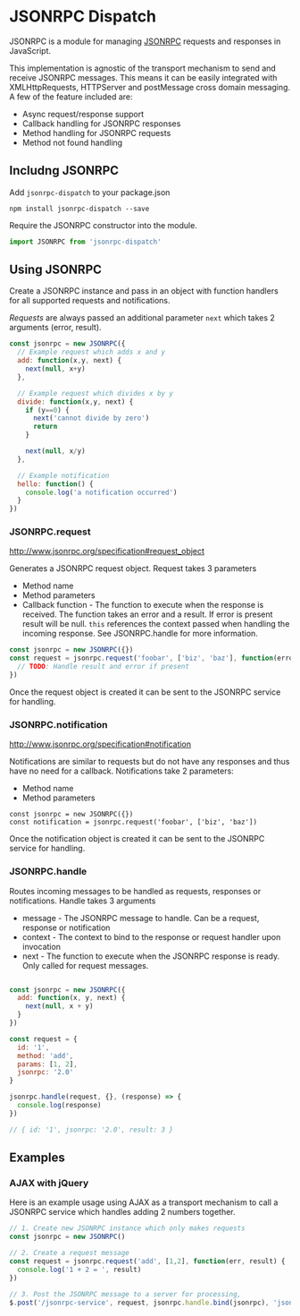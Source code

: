 # JSONRPC Dispatch

JSONRPC is a module for managing [JSONRPC](http://json-rpc.org) requests and
responses in JavaScript.

This implementation is agnostic of the transport mechanism to send and receive JSONRPC
messages.  This means it can be easily integrated with XMLHttpRequests, HTTPServer and postMessage cross domain messaging. A few of the feature included are:

* Async request/response support
* Callback handling for JSONRPC responses
* Method handling for JSONRPC requests
* Method not found handling

## Includng JSONRPC

Add `jsonrpc-dispatch` to your package.json

```
npm install jsonrpc-dispatch --save
```

Require the JSONRPC constructor into the module.

```js
import JSONRPC from 'jsonrpc-dispatch'
```
## Using JSONRPC

Create a JSONRPC instance and pass in an object with function handlers for all supported requests and notifications.

*Requests* are always passed an additional parameter ``next`` which takes 2 arguments (error, result).

```js
const jsonrpc = new JSONRPC({
  // Example request which adds x and y
  add: function(x,y, next) {
    next(null, x+y)
  },

  // Example request which divides x by y
  divide: function(x,y, next) {
    if (y==0) {
      next('cannot divide by zero')
      return
    }

    next(null, x/y)
  },

  // Example notification
  hello: function() {
    console.log('a notification occurred')
  }
})
```

### JSONRPC.request
http://www.jsonrpc.org/specification#request_object

Generates a JSONRPC request object. Request takes 3 parameters

* Method name
* Method parameters
* Callback function - The function to execute when the response is received. The function takes an error and a result. If error is present result will be null.  ``this`` references the context passed when handling the incoming response. See JSONRPC.handle for more information.

```js
const jsonrpc = new JSONRPC({})
const request = jsonrpc.request('foobar', ['biz', 'baz'], function(error, result) {
  // TODO: Handle result and error if present
})
```

Once the request object is created it can be sent to the JSONRPC service for handling.


### JSONRPC.notification
http://www.jsonrpc.org/specification#notification

Notifications are similar to requests but do not have any responses and thus have no need for a callback. Notifications take 2 parameters:

* Method name
* Method parameters

```
const jsonrpc = new JSONRPC({})
const notification = jsonrpc.request('foobar', ['biz', 'baz'])
```

Once the notification object is created it can be sent to the JSONRPC service for handling.


### JSONRPC.handle

Routes incoming messages to be handled as requests, responses or notifications. Handle takes 3 arguments

* message - The JSONRPC message to handle. Can be a request, response or notification
* context - The context to bind to the response or request handler upon invocation
* next - The function to execute when the JSONRPC response is ready. Only called for request messages.

```js

const jsonrpc = new JSONRPC({
  add: function(x, y, next) {
    next(null, x + y)
  }
})

const request = {
  id: '1',
  method: 'add',
  params: [1, 2],
  jsonrpc: '2.0'
}

jsonrpc.handle(request, {}, (response) => {
  console.log(response)
})

// { id: '1', jsonrpc: '2.0', result: 3 }
```

## Examples

### AJAX with jQuery

Here is an example usage using AJAX as a transport mechanism to call a JSONRPC service which handles adding 2 numbers together.

```js
// 1. Create new JSONRPC instance which only makes requests
const jsonrpc = new JSONRPC()

// 2. Create a request message
const request = jsonrpc.request('add', [1,2], function(err, result) {
  console.log('1 + 2 = ', result)
})

// 3. Post the JSONRPC message to a server for processing,
$.post('/jsonrpc-service', request, jsonrpc.handle.bind(jsonrpc), 'json')
```
